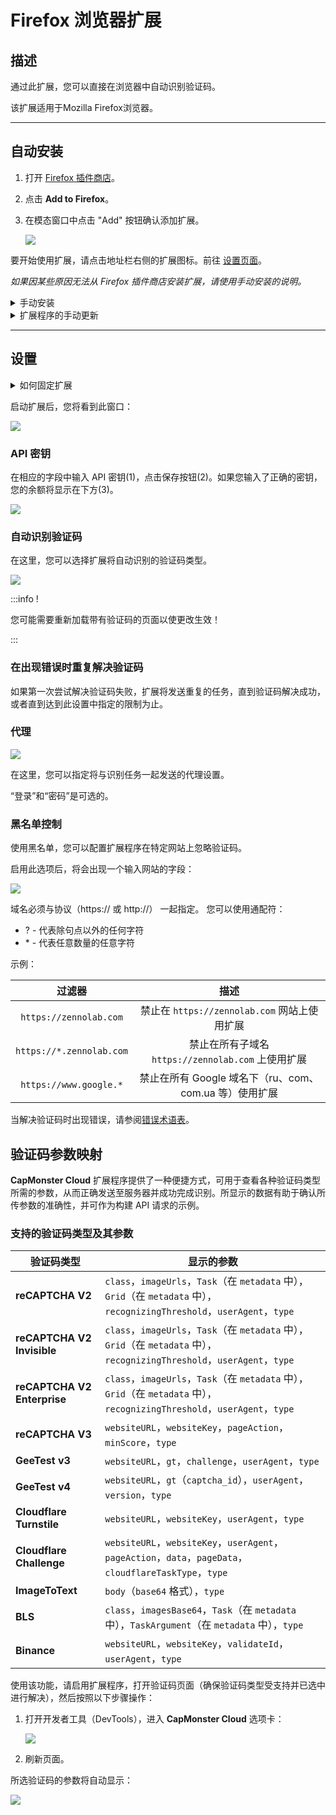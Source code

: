 ﻿---
sidebar_position: 1
sidebar_label: Firefox 浏览器扩展
---

# Firefox 浏览器扩展

## 描述
通过此扩展，您可以直接在浏览器中自动识别验证码。

该扩展适用于Mozilla Firefox浏览器。

-----
## 自动安装
1. 打开 [Firefox 插件商店](https://addons.mozilla.org/zh/firefox/addon/capmonster-cloud/)。
2. 点击 **Add to Firefox**。
3. 在模态窗口中点击 "Add" 按钮确认添加扩展。
   
   ![](./images/extension-main-firefox/modal.png)

要开始使用扩展，请点击地址栏右侧的扩展图标。前往 [设置页面](extension-firefox.md#设置)。

*如果因某些原因无法从 Firefox 插件商店安装扩展，请使用手动安装的说明。*

<details>
    <summary>手动安装</summary>

1. 下载带有扩展的[存档文件](https://zenno.link/firefox-actual-build).

2. 打开 Firefox 浏览器并进入扩展管理：
   ![](./images/extension-main-firefox/extension-menu.png)
   
3. 点击齿轮按钮，在打开的下拉列表中选择 "从文件安装附加组件..."
   ![](./images/extension-main-firefox/extension-installation.png)
   
4. 选择已下载的带有扩展的存档文件。

5. 下载完扩展后，转到 "管理您的扩展程序" 并点击安装的扩展。
   ![](./images/extension-main-firefox/extension1.png)
   
6. 进入 "权限" 选项卡，确保所有权限已被授予。
   ![](./images/extension-main-firefox/extension2.png)
</details>

<details>
    <summary>扩展程序的手动更新</summary>

如果您正在安装扩展的更新版本，那么在更新原始扩展文件后，您还需要在 "扩展" 页面上点击更新按钮（如何打开此页面在上面的 "手动安装" 部分已经描述）。
</details>

-----
## 设置
<details>
    <summary>如何固定扩展</summary>

默认情况下，新安装的扩展会自动固定在浏览器面板上。
![](./images/extension-main-firefox/extension-panel.png)
</details>

启动扩展后，您将看到此窗口：

![](./images/extension-main-firefox/ext.screen.enf.png)
### <a name="id-browserextension-apikey"></a>API 密钥
在相应的字段中输入 API 密钥(1)，点击保存按钮(2)。如果您输入了正确的密钥，您的余额将显示在下方(3)。

![](./images/extension-main-firefox/api-key.png)
### <a name="id-browserextension-automaticcaptchasolving"></a>自动识别验证码
在这里，您可以选择扩展将自动识别的验证码类型。

![](./images/extension-main-firefox/extension.examplef.png)

:::info !

您可能需要重新加载带有验证码的页面以使更改生效！

:::
### <a name="id-browserextension-repeatcaptchasolvingincaseofanerror"></a>在出现错误时重复解决验证码
如果第一次尝试解决验证码失败，扩展将发送重复的任务，直到验证码解决成功，或者直到达到此设置中指定的限制为止。
### <a name="id-browserextension-proxy"></a>代理
![](./images/extension-main-firefox/proxy.png)

在这里，您可以指定将与识别任务一起发送的代理设置。

“登录”和“密码”是可选的。
### <a name="id-browserextension-blacklistcontrol"></a>黑名单控制
使用黑名单，您可以配置扩展程序在特定网站上忽略验证码。

启用此选项后，将会出现一个输入网站的字段：

![](./images/extension-main-firefox/blacklist-control.png)

域名必须与协议（https:// 或 http://） 一起指定。
您可以使用通配符：

- ? - 代表除句点以外的任何字符
- \* - 代表任意数量的任意字符

示例：

|**过滤器**|**描述**|
| :-: | :-: |
|`https://zennolab.com`|禁止在 `https://zennolab.com` 网站上使用扩展|
|`https://*.zennolab.com`|禁止在所有子域名 `https://zennolab.com` 上使用扩展|
|`https://www.google.*`|禁止在所有 Google 域名下（ru、com、com.ua 等）使用扩展|

当解决验证码时出现错误，请参阅[错误术语表](/api/api-errors.md)。

## 验证码参数映射

**CapMonster Cloud** 扩展程序提供了一种便捷方式，可用于查看各种验证码类型所需的参数，从而正确发送至服务器并成功完成识别。所显示的数据有助于确认所传参数的准确性，并可作为构建 API 请求的示例。

### 支持的验证码类型及其参数

| 验证码类型                       | 显示的参数                                                                                                       |
| --------------------------- | ----------------------------------------------------------------------------------------------------------- |
| **reCAPTCHA V2**            | `class`，`imageUrls`，`Task`（在 `metadata` 中），`Grid`（在 `metadata` 中），`recognizingThreshold`，`userAgent`，`type` |
| **reCAPTCHA V2 Invisible**  | `class`，`imageUrls`，`Task`（在 `metadata` 中），`Grid`（在 `metadata` 中），`recognizingThreshold`，`userAgent`，`type` |
| **reCAPTCHA V2 Enterprise** | `class`，`imageUrls`，`Task`（在 `metadata` 中），`Grid`（在 `metadata` 中），`recognizingThreshold`，`userAgent`，`type` |
| **reCAPTCHA V3**            | `websiteURL`，`websiteKey`，`pageAction`，`minScore`，`type`                                                    |
| **GeeTest v3**              | `websiteURL`，`gt`，`challenge`，`userAgent`，`type`                                                            |
| **GeeTest v4**              | `websiteURL`，`gt`（`captcha_id`），`userAgent`，`version`，`type`                                                |
| **Cloudflare Turnstile**    | `websiteURL`，`websiteKey`，`userAgent`，`type`                                                                |
| **Cloudflare Challenge**    | `websiteURL`，`websiteKey`，`userAgent`，`pageAction`，`data`，`pageData`，`cloudflareTaskType`，`type`            |
| **ImageToText**             | `body`（`base64` 格式），`type`                                                                                  |
| **BLS**                     | `class`，`imagesBase64`，`Task`（在 `metadata` 中），`TaskArgument`（在 `metadata` 中），`type`                         |
| **Binance**                 | `websiteURL`，`websiteKey`，`validateId`，`userAgent`，`type`                                                   |

使用该功能，请启用扩展程序，打开验证码页面（确保验证码类型受支持并已选中进行解决），然后按照以下步骤操作：

1. 打开开发者工具（DevTools），进入 **CapMonster Cloud** 选项卡： 
    
   ![](./images/extension-main-firefox/params_extenstion2.png)

2. 刷新页面。

所选验证码的参数将自动显示： 
 
![](./images/extension-main-firefox/params_extenstion3.png)
